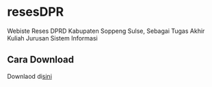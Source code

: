 # resesDPR
Webiste Reses DPRD Kabupaten Soppeng Sulse, Sebagai Tugas Akhir Kuliah Jurusan Sistem Informasi

## Cara Download

Downlaod di[sini](https://pip.pypa.io/en/stable/)
